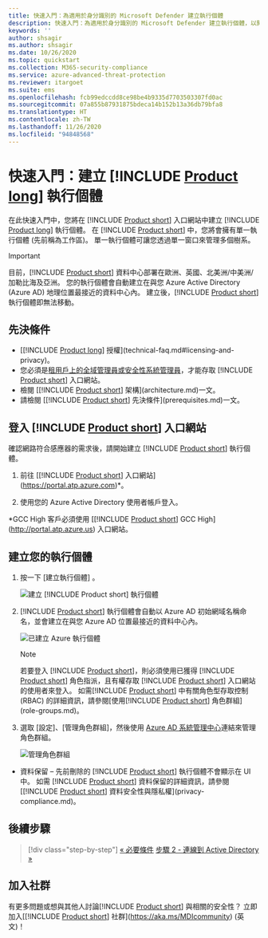 ```yaml
---
title: 快速入門：為適用於身分識別的 Microsoft Defender 建立執行個體
description: 快速入門：為適用於身分識別的 Microsoft Defender 建立執行個體，以開始安裝適用於身分識別的 Defender。
keywords: ''
author: shsagir
ms.author: shsagir
ms.date: 10/26/2020
ms.topic: quickstart
ms.collection: M365-security-compliance
ms.service: azure-advanced-threat-protection
ms.reviewer: itargoet
ms.suite: ems
ms.openlocfilehash: fcb99edccdd8ce98be4b9335d7703503307fd0ac
ms.sourcegitcommit: 07a855b87931875bdeca14b152b13a36db79bfa8
ms.translationtype: HT
ms.contentlocale: zh-TW
ms.lasthandoff: 11/26/2020
ms.locfileid: "94848568"
---
```

# <a name="quickstart-create-your-product-long-instance"></a>快速入門：建立 [!INCLUDE [Product long](includes/product-long.md)] 執行個體

在此快速入門中，您將在 [!INCLUDE [Product short](includes/product-short.md)] 入口網站中建立 [!INCLUDE [Product long](includes/product-long.md)] 執行個體。 在 [!INCLUDE [Product short](includes/product-short.md)] 中，您將會擁有單一執行個體 (先前稱為工作區)。 單一執行個體可讓您透過單一窗口來管理多個樹系。

> [!IMPORTANT]
> 目前，[!INCLUDE [Product short](includes/product-short.md)] 資料中心部署在歐洲、英國、北美洲/中美洲/加勒比海及亞洲。 您的執行個體會自動建立在與您 Azure Active Directory (Azure AD) 地理位置最接近的資料中心內。 建立後，[!INCLUDE [Product short](includes/product-short.md)] 執行個體即無法移動。

## <a name="prerequisites"></a>先決條件

- [[!INCLUDE [Product long](includes/product-long.md)] 授權](technical-faq.md#licensing-and-privacy)。
- 您必須是[租用戶上的全域管理員或安全性系統管理員](/azure/active-directory/users-groups-roles/directory-assign-admin-roles#available-roles)，才能存取 [!INCLUDE [Product short](includes/product-short.md)] 入口網站。
- 檢閱 [[!INCLUDE [Product short](includes/product-short.md)] 架構](architecture.md)一文。
- 請檢閱 [[!INCLUDE [Product short](includes/product-short.md)] 先決條件](prerequisites.md)一文。

## <a name="sign-in-to-the-product-short-portal"></a>登入 [!INCLUDE [Product short](includes/product-short.md)] 入口網站

確認網路符合感應器的需求後，請開始建立 [!INCLUDE [Product short](includes/product-short.md)] 執行個體。

1. 前往 [[!INCLUDE [Product short](includes/product-short.md)] 入口網站](https://portal.atp.azure.com)*。

1. 使用您的 Azure Active Directory 使用者帳戶登入。

\*GCC High 客戶必須使用 [[!INCLUDE [Product short](includes/product-short.md)] GCC High](http://portal.atp.azure.us) 入口網站。

## <a name="create-your-instance"></a>建立您的執行個體

1. 按一下 [建立執行個體]  。

    ![建立 [!INCLUDE [Product short](includes/product-short.md)] 執行個體](media/create-instance.png)

1. [!INCLUDE [Product short](includes/product-short.md)] 執行個體會自動以 Azure AD 初始網域名稱命名，並會建立在與您 Azure AD 位置最接近的資料中心內。

    ![已建立 Azure 執行個體](media/instance-created.png)

    > [!NOTE]
    > 若要登入 [!INCLUDE [Product short](includes/product-short.md)]，則必須使用已獲得 [!INCLUDE [Product short](includes/product-short.md)] 角色指派，且有權存取 [!INCLUDE [Product short](includes/product-short.md)] 入口網站的使用者來登入。 如需[!INCLUDE [Product short](includes/product-short.md)] 中有關角色型存取控制 (RBAC) 的詳細資訊，請參閱[使用[!INCLUDE [Product short](includes/product-short.md)] 角色群組](role-groups.md)。

1. 選取 [設定]、[管理角色群組]，然後使用 [Azure AD 系統管理中心](/azure/active-directory/active-directory-assign-admin-roles-azure-portal)連結來管理角色群組。

    ![管理角色群組](media/creation-manage-role-groups.png)

- 資料保留 – 先前刪除的 [!INCLUDE [Product short](includes/product-short.md)] 執行個體不會顯示在 UI 中。 如需 [!INCLUDE [Product short](includes/product-short.md)] 資料保留的詳細資訊，請參閱 [[!INCLUDE [Product short](includes/product-short.md)] 資料安全性與隱私權](privacy-compliance.md)。

## <a name="next-steps"></a>後續步驟

> [!div class="step-by-step"]
> [« 必要條件](prerequisites.md)
> [步驟 2 - 連線到 Active Directory »](install-step2.md)

## <a name="join-the-community"></a>加入社群

有更多問題或想與其他人討論[!INCLUDE [Product short](includes/product-short.md)] 與相關的安全性？ 立即加入[[!INCLUDE [Product short](includes/product-short.md)] 社群](https://aka.ms/MDIcommunity) \(英文\)！
